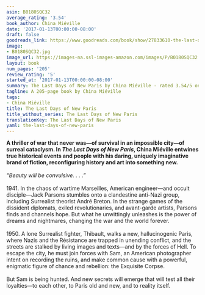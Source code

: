 ```yaml
---
asin: B0180SQC32
average_rating: '3.54'
book_author: China Miéville
date: '2017-01-13T00:00:00-08:00'
draft: false
goodreads_link: https://www.goodreads.com/book/show/27833610-the-last-days-of-new-paris
image:
- B0180SQC32.jpg
image_url: https://images-na.ssl-images-amazon.com/images/P/B0180SQC32.01._SCLZZZZZZZ.jpg
layout: book
num_pages: '205'
review_rating: '5'
started_at: '2017-01-13T00:00:00-08:00'
summary: The Last Days of New Paris by China Miéville - rated 3.54/5 on Goodreads
tagline: A 205-page book by China Miéville
tags:
- China Miéville
title: The Last Days of New Paris
title_without_series: The Last Days of New Paris
translationKey: The Last Days of New Paris
yaml: the-last-days-of-new-paris
---
```


<b>A thriller of war that never was—of survival in an impossible city—of surreal cataclysm. In <i>The Last Days of New Paris</i>, China Miéville entwines true historical events and people with his daring, uniquely imaginative brand of fiction, reconfiguring history and art into something new.</b><br />  <br /><i>“Beauty will be convulsive. . . .”</i><br />  <br /> 1941. In the chaos of wartime Marseilles, American engineer—and occult disciple—Jack Parsons stumbles onto a clandestine anti-Nazi group, including Surrealist theorist André Breton. In the strange games of the dissident diplomats, exiled revolutionaries, and avant-garde artists, Parsons finds and channels hope. But what he unwittingly unleashes is the power of dreams and nightmares, changing the war and the world forever.<br />  <br /> 1950. A lone Surrealist fighter, Thibault, walks a new, hallucinogenic Paris, where Nazis and the Résistance are trapped in unending conflict, and the streets are stalked by living images and texts—and by the forces of Hell. To escape the city, he must join forces with Sam, an American photographer intent on recording the ruins, and make common cause with a powerful, enigmatic figure of chance and rebellion: the Exquisite Corpse.<br />  <br /> But Sam is being hunted. And new secrets will emerge that will test all their loyalties—to each other, to Paris old and new, and to reality itself.<br />